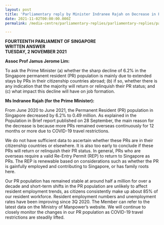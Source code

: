 ```yaml
---
layout: post
title: 'Parliamentary reply by Minister Indranee Rajah on Decrease in PR Population in Singapore'
date: 2021-11-02T00:00:00.000Z
permalink: /media-centre/parliamentary-replies/parliamentary-replies/parliamentary-reply-by-minister-indranee-rajah-on-decrease-in-pr-population-in-singapore/

---
```


**FOURTEENTH PARLIAMENT OF SINGAPORE**  
**WRITTEN ANSWER**  
**TUESDAY, 2 NOVEMBER 2021**

**Assoc Prof Jamus Jerome Lim:**

To ask the Prime Minister (a) whether the sharp decline of 6.2% in the Singapore permanent resident (PR) population is mainly due to extended stays by PRs in their citizenship countries abroad; (b) if so, whether there is any indication that the majority will return or relinquish their PR status; and (c) what impact this decline will have on job formation.

**Ms Indranee Rajah (for the Prime Minister):** 

From June 2020 to June 2021, the Permanent Resident (PR) population in Singapore decreased by 6.2% to 0.49 million. As explained in the Population in Brief report published on 28 September, the main reason for the decrease is because more PRs remained overseas continuously for 12 months or more due to COVID-19 travel restrictions.  

We do not have sufficient data to ascertain whether these PRs are in their citizenship countries or elsewhere. It is also too early to conclude if these PRs will return or relinquish their PR status. In general, PRs who are overseas require a valid Re-Entry Permit (REP) to return to Singapore as PRs. The REP is renewable based on considerations such as whether the PR is gainfully employed and contributing to Singapore, or has family roots here.  

Our PR population has remained stable at around half a million for over a decade and short-term shifts in the PR population are unlikely to affect resident employment trends, as citizens consistently make up about 85% of our resident workforce. Resident employment numbers and unemployment rates have been improving since 3Q 2020. The Member can refer to the latest data on the Ministry of Manpower’s website. We will continue to closely monitor the changes in our PR population as COVID-19 travel restrictions are steadily lifted.



